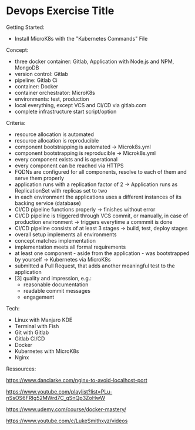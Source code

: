 # Devops Exercise Title

Getting Started:
- Install MicroK8s with the "Kubernetes Commands" File

Concept:
- three docker container: Gitlab, Application with Node.js and NPM, MongoDB
- version control: Gitlab
- pipeline: Gitlab Ci
- container: Docker
- container orchestrator: MicroK8s
- environments: test, production
- local everything, except VCS and CI/CD via gitlab.com
- complete infrastructure start script/option

Criteria:

- resource allocation is automated
- resource allocation is reproducible
- component bootstrapping is automated -> Microk8s.yml
- component bootstrapping is reproducible -> Microk8s.yml
- every component exists and is operational
- every component can be reached via HTTPS
- FQDNs are configured for all components, resolve to each of them and serve them properly
- application runs with a replication factor of 2 -> Application runs as ReplicationSet with replicas set to two
- in each environment the applications uses a different instances of its backing service (database)
- CI/CD pipeline functions properly -> finishes without error
- CI/CD pipeline is triggered through VCS commit, or manually, in case of production environment -> triggers everytime a commmit is done
- CI/CD pipeline consists of at least 3 stages -> build, test, deploy stages
- overall setup implements all environments
- concept matches implementation
- implementation meets all formal requirements
- at least one component - aside from the application - was bootstrapped by yourself -> Kubernetes via MicroK8s
- submitted a Pull Request, that adds another meaningful test to the application
- [3] quality and impression, e.g.:
    - reasonable documentation
    - readable commit messages
    - engagement

Tech:
- Linux with Manjaro KDE
- Terminal with Fish
- Git with Gitlab 
- Gitlab CI/CD
- Docker
- Kubernetes with MicroK8s
- Nginx

Ressources:

https://www.danclarke.com/nginx-to-avoid-localhost-port

https://www.youtube.com/playlist?list=PLu-nSsOS6FRIg52MWrd7C_qSnQp3ZoHwW

https://www.udemy.com/course/docker-mastery/

https://www.youtube.com/c/LukeSmithxyz/videos

